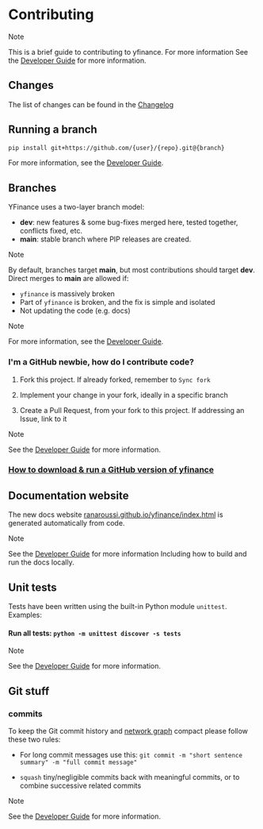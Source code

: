 # Contributing

> [!NOTE]
> This is a brief guide to contributing to yfinance.
> For more information See the [Developer Guide](https://ranaroussi.github.io/yfinance/development) for more information.

## Changes

The list of changes can be found in the [Changelog](https://github.com/ranaroussi/yfinance/blob/main/CHANGELOG.rst)

## Running a branch

```bash
pip install git+https://github.com/{user}/{repo}.git@{branch}
```

For more information, see the [Developer Guide](https://ranaroussi.github.io/yfinance/development/running.html).

## Branches

YFinance uses a two-layer branch model:

* **dev**: new features & some bug-fixes merged here, tested together, conflicts fixed, etc.
* **main**: stable branch where PIP releases are created.

> [!NOTE]
> By default, branches target **main**, but most contributions should target **dev**. 
> Direct merges to **main** are allowed if:
> * `yfinance` is massively broken
> * Part of `yfinance` is broken, and the fix is simple and isolated
> * Not updating the code (e.g. docs)

> [!NOTE]
> For more information, see the [Developer Guide](https://ranaroussi.github.io/yfinance/development/branches.html).

### I'm a GitHub newbie, how do I contribute code?

1. Fork this project. If already forked, remember to `Sync fork`

2. Implement your change in your fork, ideally in a specific branch

3. Create a Pull Request, from your fork to this project. If addressing an Issue, link to it

> [!NOTE]
> See the [Developer Guide](https://ranaroussi.github.io/yfinance/development/contributing.html) for more information.

### [How to download & run a GitHub version of yfinance](#Running-a-branch)

## Documentation website

The new docs website [ranaroussi.github.io/yfinance/index.html](https://ranaroussi.github.io/yfinance/index.html) is generated automatically from code. 

> [!NOTE]
> See the [Developer Guide](https://ranaroussi.github.io/yfinance/development/documentation.html) for more information
> Including how to build and run the docs locally.

## Unit tests

Tests have been written using the built-in Python module `unittest`. Examples:

#### Run all tests: `python -m unittest discover -s tests`

> [!NOTE]
>
> See the [Developer Guide](https://ranaroussi.github.io/yfinance/development/testing.html) for more information.

## Git stuff
### commits

To keep the Git commit history and [network graph](https://github.com/ranaroussi/yfinance/network) compact please follow these two rules:

* For long commit messages use this: `git commit -m "short sentence summary" -m "full commit message"`

* `squash` tiny/negligible commits back with meaningful commits, or to combine successive related commits

> [!NOTE]
> See the [Developer Guide](https://ranaroussi.github.io/yfinance/development/contributing.html#GIT-STUFF) for more information.